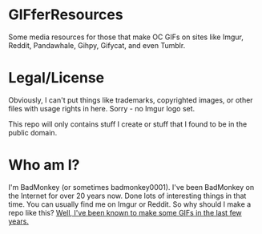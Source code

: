 # GIFferResources

Some media resources for those that make OC GIFs on sites like Imgur, Reddit, Pandawhale, Gihpy, Gifycat, and even Tumblr.

# Legal/License

Obviously, I can't put things like trademarks, copyrighted images, or other files with usage rights in here. Sorry - no Imgur logo set.

This repo will only contains stuff I create or stuff that I found to be in the public domain. 

# Who am I?

I'm BadMonkey (or sometimes badmonkey0001). I've been BadMonkey on the Internet for over 20 years now. Done lots of interesting things in that time. You can usually find me on Imgur or Reddit. So why should I make a repo like this? [Well, I've been known to make some GIFs in the last few years.](http://badmonkey0001.imgur.com/)
